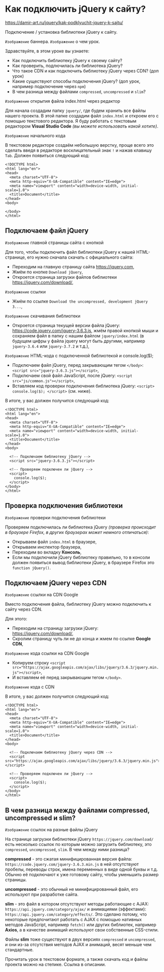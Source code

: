 # Как подключить jQuery к сайту?
https://damir-art.ru/jquery/kak-podklyuchit-jquery-k-sajtu/

Подключение / установка библиотеки jQuery к сайту.

`Изображение` баннера.
`Изображение` о чем урок.

Здравствуйте, в этом уроке вы узнаете:
- Как подключить библиотеку jQuery к своему сайту?
- Как проверить, подлючилась ли библиотека jQuery?
- Что такое CDN и как подключить библиотеку jQuery через CDN? (доп урок)
- Какие существуют способы подключения jQuery? (доп урок, например подключение через `npm`)
- В чем разница между файлами `compressed`, `uncompressed` и `slim`?

`Изображение` открытия файла index.html через редактор

Для начала создадим папку `jquery/`, где будем хранить все файлы нашего проекта. В этой папке создадим файл `index.html` и откроем его с помощью текстового редактора. Я буду работать с текстовым редактором **Visual Studio Code** *(вы можете использовать какой хотите)*.

`Изображение` начального кода

В текстовом редакторе создаём небольшую верстку, проще всего это сделать введя в редакторе восклицательный знак `!` и нажав клавишу `Tab`. Должен появиться следующий код:

    <!DOCTYPE html>
    <html lang="en">
    <head>
      <meta charset="UTF-8">
      <meta http-equiv="X-UA-Compatible" content="IE=edge">
      <meta name="viewport" content="width=device-width, initial-scale=1.0">
      <title>Document</title>
    </head>
    <body>

    </body>
    </html>

## Подключаем файл jQuery
`Изображение` главной страницы сайта с кнопкой

Для того, чтобы подключить файл библиотеки jQuery к нашей HTML-странице, его нужно сначала скачать с официального сайта:

- Переходим на главную страницу сайта https://jquery.com,
- Жмём по кнопке `Download jQuery`,
- Откроется страница загрузки файлов библиотеки https://jquery.com/download/,

`Изображение` ссылки

- Жмём по ссылке `Download the uncompressed, development jQuery 3...`,

`Изображение` скачивания библиотеки

- Откроется страница текущей версии файла jQuery: https://code.jquery.com/jquery-3.6.3.js, жмём правой кнопкой мыши и сохраняем файл в папку с нашим файлом `jquery/index.html` (в будущем цифры у файла jquery могут быть другими, например `jquery-3.6.4` или `jquery-3.7.2` и т.д.),

`Изображение` HTML-кода с подключенной библиотекой и console.log($);

- Подключаем файл jQuery, перед закрывающим тегом `</body>`: `<script src="jquery-3.6.3.js"></script>`,
- Подключаем свой файл JavaScript, после jQuery: `<script src="js/common.js"></script>`,
- Вставляем код проверки подключения библиотека jQuery: `<script> console.log($); </script>` (см. ниже).

В итоге, у вас должен получится следующий код:

    <!DOCTYPE html>
    <html lang="en">
    <head>
      <meta charset="UTF-8">
      <meta http-equiv="X-UA-Compatible" content="IE=edge">
      <meta name="viewport" content="width=device-width, initial-scale=1.0">
      <title>Document</title>
    </head>
    <body>

      <!-- Подключаем библиотеку jQuery -->
      <script src="jquery-3.6.3.js"></script>

      <!-- Проверяем подключен ли jQuery -->
      <script>
        console.log($);
      </script>
    </body>
    </html>

## Проверка подключения библиотеки
`Изображение` проверки подключения библиотеки

Проверяем подключилась ли библиотека jQuery *(проверка происходит в браузере Firefox, в других браузерах может немного отличаться)*:

- Открываем файл `index.html` в браузере, 
- Открываем инспектор браузера,
- Переходим во вкладку **Консоль**,
- Если мы подключили jQuery библиотеку правильно, то в консоли должен появиться вывод библиотеки jQuery, в браузере Firefox это `function jQuery()`.

## Подключаем jQuery через CDN
`Изображение` ссылки на CDN Google

Вместо подключения файла, библиотеку jQuery можно подключить к сайту через CDN.

Для этого:
- Переходим на страницу загрузки jQuery: https://jquery.com/download/,
- Скролим страницу чуть ли не до конца и жмем по ссылке **Google CDN**,

`Изображение` кода ссылки на CDN Google

- Копируем строку `<script src="https://ajax.googleapis.com/ajax/libs/jquery/3.6.3/jquery.min.js"></script>`,
- И вставляем её перед закрывающим тегом `</body>`.

`Изображение` кода с CDN

В итоге, у вас должен получится следующий код:

    <!DOCTYPE html>
    <html lang="en">
    <head>
      <meta charset="UTF-8">
      <meta http-equiv="X-UA-Compatible" content="IE=edge">
      <meta name="viewport" content="width=device-width, initial-scale=1.0">
      <title>Document</title>
    </head>
    <body>

      <!-- Подключаем библиотеку jQuery через CDN -->
      <script src="https://ajax.googleapis.com/ajax/libs/jquery/3.6.3/jquery.min.js"></script>

      <!-- Проверяем подключен ли jQuery -->
      <script>
        console.log($);
      </script>
    </body>
    </html>

## В чем разница между файлами compressed, uncompressed и slim?
`Изображение` ссылок на разные файлы jQuery

На странице загрузки библиотеки jQuery `https://jquery.com/download/` есть несколько ссылок по которым можно загрузить библиотеку, это `compressed`, `uncompressed`, `slim`. В чем между ними разница?

**compressed** - это сжатая минифицированная версия файла: `https://code.jquery.com/jquery-3.6.3.min.js` в ней отсутствуют пробелы, переводы строк, имена переменных в виде одной буквы и т.д. Обычно её подключают к уже готовому сайту, чтобы уменьшить размер страницы.

**uncompressed** - это обычный не минифицированный файл, его используют при разработке сайта.

**slim** - это файл в котором отсутствуют методы работающие с AJAX: `https://api.jquery.com/category/ajax/` и анимациями (эффектами): `https://api.jquery.com/category/effects/`. Это сделано потому, что некоторые предпочитают работать с AJAX с помощью нативных методов JavaScript, например `fetch()` или других библиотек, например **Axios**, а в качестве анимаций используют свои собственные CSS-стили.

Файлы **slim** тоже существуют в двух версиях `compressed` и `uncompressed`, и они из-за отсутствия методов AJAX и анимаций, весят меньше чем стандартные.

Прочитать урок в текстовом формате, а также скачать код и файлы проекта можно на степике. Ссылка в описании.
